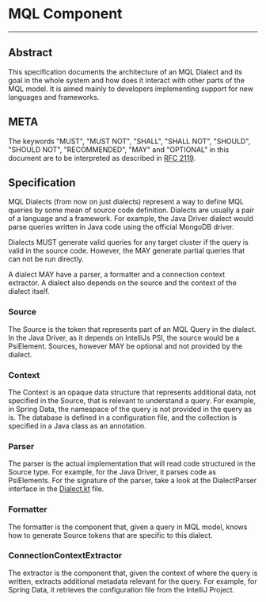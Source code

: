 # MQL Component
---------------

## Abstract

This specification documents the architecture of an MQL Dialect and its goal in the whole system and
how does it interact with other parts of the MQL model. It is aimed mainly to developers implementing
support for new languages and frameworks.

## META

The keywords "MUST", "MUST NOT", "SHALL", "SHALL NOT", "SHOULD", "SHOULD NOT", "RECOMMENDED", "MAY"
and "OPTIONAL" in this document are to be interpreted as described in [RFC 2119](https://www.ietf.org/rfc/rfc2119.txt).

## Specification

MQL Dialects (from now on just dialects) represent a way to define MQL queries by some mean of source
code definition. Dialects are usually a pair of a language and a framework. For example, the Java Driver
dialect would parse queries written in Java code using the official MongoDB driver.

Dialects MUST generate valid queries for any target cluster if the query is valid in the source code. However,
the MAY generate partial queries that can not be run directly.

A dialect MAY have a parser, a formatter and a connection context extractor. A dialect also depends 
on the source and the context of the dialect itself.

### Source

The Source is the token that represents part of an MQL Query in the dialect. In the Java Driver, as it
depends on IntelliJs PSI, the source would be a PsiElement. Sources, however 
MAY be optional and not provided by the dialect.

### Context

The Context is an opaque data structure that represents additional data, not specified in the Source,
that is relevant to understand a query. For example, in Spring Data, the namespace of the query is 
not provided in the query as is. The database is defined in a configuration file, and the collection
is specified in a Java class as an annotation.

### Parser

The parser is the actual implementation that will read code structured in the Source type. For example,
for the Java Driver, it parses code as PsiElements. For the signature of the parser, take a look at
the DialectParser interface in the [Dialect.kt](/packages/mongodb-dialects/src/main/kotlin/com/mongodb/jbplugin/dialects/Dialect.kt) 
file.

### Formatter

The formatter is the component that, given a query in MQL model, knows how to generate Source tokens
that are specific to this dialect.

### ConnectionContextExtractor

The extractor is the component that, given the context of where the query is written, extracts additional
metadata relevant for the query. For example, for Spring Data, it retrieves the configuration file from
the IntelliJ Project.
